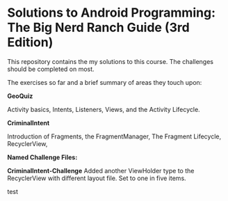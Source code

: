 # Solutions to Android Programming: The Big Nerd Ranch Guide (3rd Edition)

This repository contains the my solutions to this course. The challenges should be completed on most.

The exercises so far and a brief summary of areas they touch upon:

**GeoQuiz**

Activity basics, Intents, Listeners, Views, and the Activity Lifecycle.

**CriminalIntent**

Introduction of Fragments, the FragmentManager, The Fragment Lifecycle, RecyclerView,



**Named Challenge Files:**

**CriminalIntent-Challenge** Added another ViewHolder type to the RecyclerView with different layout file. Set to one in five items.


test
